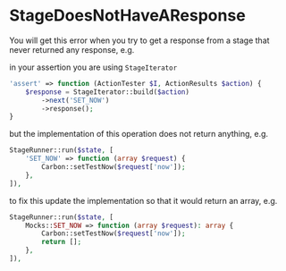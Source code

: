 # StageDoesNotHaveAResponse

You will get this error when you try to get a response from a stage that never returned any response, e.g.

in your assertion you are using `StageIterator`

```php
'assert' => function (ActionTester $I, ActionResults $action) {
    $response = StageIterator::build($action)
        ->next('SET_NOW')
        ->response();
}
```

but the implementation of this operation does not return anything, e.g.
```php
StageRunner::run($state, [
    'SET_NOW' => function (array $request) {
        Carbon::setTestNow($request['now']);
    },
]),
```

to fix this update the implementation so that it would return an array, e.g.

```php
StageRunner::run($state, [
    Mocks::SET_NOW => function (array $request): array {
        Carbon::setTestNow($request['now']);
        return [];
    },
]),
```

